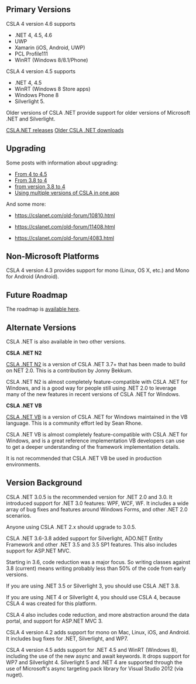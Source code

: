 ## Primary Versions
CSLA 4 version 4.6 supports 
* .NET 4, 4.5, 4.6
* UWP
* Xamarin (iOS, Android, UWP)
* PCL Profile111
* WinRT (Windows 8/8.1/Phone)

CSLA 4 version 4.5 supports 
* .NET 4, 4.5
* WinRT (Windows 8 Store apps)
* Windows Phone 8
* Silverlight 5.

Older versions of CSLA .NET provide support for older versions of Microsoft .NET and Silverlight.

[CSLA.NET releases](https://github.com/MarimerLLC/csla/releases)
[Older CSLA .NET downloads](http://www.cslanet.com/Download.html)

## Upgrading
Some posts with information about upgrading:

* [From 4 to 4.5](https://cslanet.com/old-forum/11624.html)
* [From 3.8 to 4](https://cslanet.com/old-forum/10688.html)
* [from version 3.8 to 4](https://cslanet.com/old-forum/9225.html)
* [Using multiple versions of CSLA in one app](https://cslanet.com/old-forum/9893.html)

And some more:

* https://cslanet.com/old-forum/10810.html
* https://cslanet.com/old-forum/11408.html

* https://cslanet.com/old-forum/4083.html


## Non-Microsoft Platforms
CSLA 4 version 4.3 provides support for mono (Linux, OS X, etc.) and Mono for Android (Android).

## Future Roadmap
The roadmap is [available here](http://www.lhotka.net/cslanet/roadmap.aspx).

## Alternate Versions
CSLA .NET is also available in two other versions.

**CSLA .NET N2**

[CSLA .NET N2](http://www.lhotka.net/cslanet/n2.aspx) is a version of CSLA .NET 3.7+ that has been made to build on NET 2.0. This is a contribution by Jonny Bekkum. 

CSLA .NET N2 is almost completely feature-compatible with CSLA .NET for Windows, and is a good way for people still using .NET 2.0 to leverage many of the new features in recent versions of CSLA .NET for Windows.

**CSLA .NET VB**

[CSLA .NET VB](http://www.lhotka.net/cslanet/vb.aspx) is a version of CSLA .NET for Windows maintained in the VB language. This is a community effort led by Sean Rhone.

CSLA .NET VB is almost completely feature-compatible with CSLA .NET for Windows, and is a great reference implementation VB developers can use to get a deeper understanding of the framework implementation details. 

It is not recommended that CSLA .NET VB be used in production environments.

## Version Background
CSLA .NET 3.0.5 is the recommended version for .NET 2.0 and 3.0. It introduced support for .NET 3.0 features: WPF, WCF, WF. It includes a wide array of bug fixes and features around Windows Forms, and other .NET 2.0 scenarios.

Anyone using CSLA .NET 2.x should upgrade to 3.0.5.

CSLA .NET 3.6-3.8 added support for Silverlight, ADO.NET Entity Framework and other .NET 3.5 and 3.5 SP1 features. This also includes support for ASP.NET MVC.

Starting in 3.6, code reduction was a major focus. So writing classes against 3.8 (current) means writing probably less than 50% of the code from early versions.

If you are using .NET 3.5 or Silverlight 3, you should use CSLA .NET 3.8.

If you are using .NET 4 or Silverlight 4, you should use CSLA 4, because CSLA 4 was created for this platform.

CSLA 4 also includes code reduction, and more abstraction around the data portal, and support for ASP.NET MVC 3.

CSLA 4 version 4.2 adds support for mono on Mac, Linux, iOS, and Android. It includes bug fixes for .NET, Silverlight, and WP7.

CSLA 4 version 4.5 adds support for .NET 4.5 and WinRT (Windows 8), including the use of the new async and await keywords. It drops support for WP7 and Silverlight 4. Silverlight 5 and .NET 4 are supported through the use of Microsoft's async targeting pack library for Visual Studio 2012 (via nuget).
